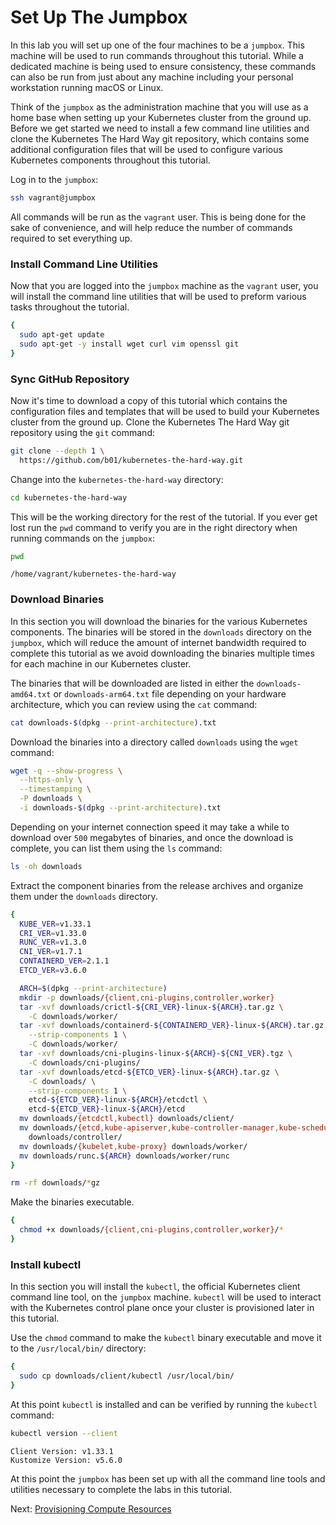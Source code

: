 # Set Up The Jumpbox

In this lab you will set up one of the four machines to be a `jumpbox`. This
machine will be used to run commands throughout this tutorial. While a dedicated
machine is being used to ensure consistency, these commands can also be run from
just about any machine including your personal workstation running macOS or
Linux.

Think of the `jumpbox` as the administration machine that you will use as a
home base when setting up your Kubernetes cluster from the ground up. Before
we get started we need to install a few command line utilities and clone the
Kubernetes The Hard Way git repository, which contains some additional
configuration files that will be used to configure various Kubernetes
components throughout this tutorial.

Log in to the `jumpbox`:

```bash
ssh vagrant@jumpbox
```

All commands will be run as the `vagrant` user. This is being done for the sake
of convenience, and will help reduce the number of commands required to set
everything up.

### Install Command Line Utilities

Now that you are logged into the `jumpbox` machine as the `vagrant` user, you will
install the command line utilities that will be used to preform various tasks
throughout the tutorial.

```bash
{
  sudo apt-get update
  sudo apt-get -y install wget curl vim openssl git
}
```

### Sync GitHub Repository

Now it's time to download a copy of this tutorial which contains the
configuration files and templates that will be used to build your Kubernetes
cluster from the ground up. Clone the Kubernetes The Hard Way git repository
using the `git` command:

```bash
git clone --depth 1 \
  https://github.com/b01/kubernetes-the-hard-way.git
```

Change into the `kubernetes-the-hard-way` directory:

```bash
cd kubernetes-the-hard-way
```

This will be the working directory for the rest of the tutorial. If you ever
get lost run the `pwd` command to verify you are in the right directory when
running commands on the `jumpbox`:

```bash
pwd
```

```text
/home/vagrant/kubernetes-the-hard-way
```

### Download Binaries

In this section you will download the binaries for the various Kubernetes
components. The binaries will be stored in the `downloads` directory on the
`jumpbox`, which will reduce the amount of internet bandwidth required to
complete this tutorial as we avoid downloading the binaries multiple times
for each machine in our Kubernetes cluster.

The binaries that will be downloaded are listed in either the
`downloads-amd64.txt` or `downloads-arm64.txt` file depending on your hardware
architecture, which you can review using the `cat` command:

```bash
cat downloads-$(dpkg --print-architecture).txt
```

Download the binaries into a directory called `downloads` using the `wget`
command:

```bash
wget -q --show-progress \
  --https-only \
  --timestamping \
  -P downloads \
  -i downloads-$(dpkg --print-architecture).txt
```

Depending on your internet connection speed it may take a while to download
over `500` megabytes of binaries, and once the download is complete, you can
list them using the `ls` command:

```bash
ls -oh downloads
```

Extract the component binaries from the release archives and organize them
under the `downloads` directory.

```bash
{
  KUBE_VER=v1.33.1
  CRI_VER=v1.33.0
  RUNC_VER=v1.3.0
  CNI_VER=v1.7.1
  CONTAINERD_VER=2.1.1
  ETCD_VER=v3.6.0

  ARCH=$(dpkg --print-architecture)
  mkdir -p downloads/{client,cni-plugins,controller,worker}
  tar -xvf downloads/crictl-${CRI_VER}-linux-${ARCH}.tar.gz \
    -C downloads/worker/
  tar -xvf downloads/containerd-${CONTAINERD_VER}-linux-${ARCH}.tar.gz \
    --strip-components 1 \
    -C downloads/worker/
  tar -xvf downloads/cni-plugins-linux-${ARCH}-${CNI_VER}.tgz \
    -C downloads/cni-plugins/
  tar -xvf downloads/etcd-${ETCD_VER}-linux-${ARCH}.tar.gz \
    -C downloads/ \
    --strip-components 1 \
    etcd-${ETCD_VER}-linux-${ARCH}/etcdctl \
    etcd-${ETCD_VER}-linux-${ARCH}/etcd
  mv downloads/{etcdctl,kubectl} downloads/client/
  mv downloads/{etcd,kube-apiserver,kube-controller-manager,kube-scheduler} \
    downloads/controller/
  mv downloads/{kubelet,kube-proxy} downloads/worker/
  mv downloads/runc.${ARCH} downloads/worker/runc
}
```

```bash
rm -rf downloads/*gz
```

Make the binaries executable.

```bash
{
  chmod +x downloads/{client,cni-plugins,controller,worker}/*
}
```

### Install kubectl

In this section you will install the `kubectl`, the official Kubernetes client
command line tool, on the `jumpbox` machine. `kubectl` will be used to interact
with the Kubernetes control plane once your cluster is provisioned later in
this tutorial.

Use the `chmod` command to make the `kubectl` binary executable and move it to
the `/usr/local/bin/` directory:

```bash
{
  sudo cp downloads/client/kubectl /usr/local/bin/
}
```

At this point `kubectl` is installed and can be verified by running the
`kubectl` command:

```bash
kubectl version --client
```

```text
Client Version: v1.33.1
Kustomize Version: v5.6.0
```

At this point the `jumpbox` has been set up with all the command line tools
and utilities necessary to complete the labs in this tutorial.

Next: [Provisioning Compute Resources](03-compute-resources.md)
